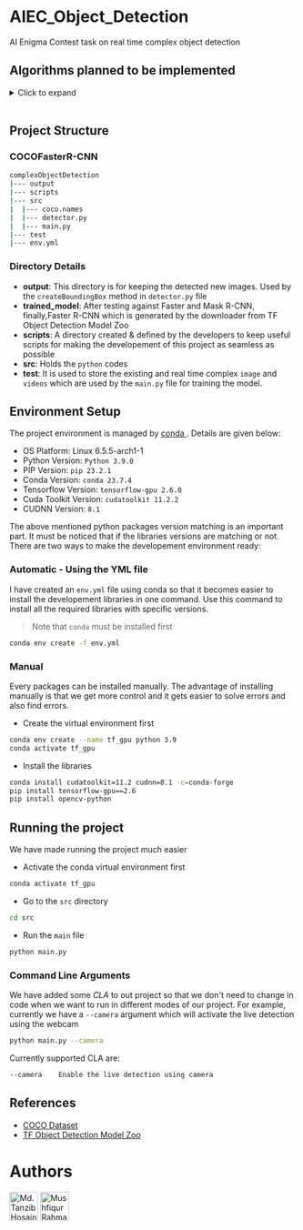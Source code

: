 # AIEC_Object_Detection

AI Enigma Contest task on real time complex object detection

## Algorithms planned to be implemented

<details>
<summary>Click to expand</summary>

- [x] Faster R-CNN
- [x] Mask R-CNN
- [ ] Fast R-CNN
- [ ] R-CNN

</details>
<br>

## Project Structure

### COCOFasterR-CNN

```bash
complexObjectDetection
|--- output
|--- scripts
|--- src
|  |--- coco.names
|  |--- detector.py
|  |--- main.py
|--- test
|--- env.yml

```

### Directory Details

- **output**: This directory is for keeping the detected new images. Used by the `createBoundingBox` method in `detector.py` file
- **trained_model**: After testing against Faster and Mask R-CNN, finally,Faster R-CNN which is generated by the downloader from TF Object Detection Model Zoo
- **scripts**: A directory created & defined by the developers to keep useful scripts for making the developement of this project as seamless as possible
- **src**: Holds the `python` codes
- **test**: It is used to store the existing and real time complex `image` and `videos` which are used by the `main.py` file for training the model.

## Environment Setup

The project environment is managed by [ conda ](https://docs.conda.io/projects/miniconda/en/latest/). Details are given below:

- OS Platform: Linux 6.5.5-arch1-1
- Python Version: `Python 3.9.0`
- PIP Version: `pip 23.2.1`
- Conda Version: `conda 23.7.4`
- Tensorflow Version: `tensorflow-gpu 2.6.0`
- Cuda Toolkit Version: `cudatoolkit 11.2.2`
- CUDNN Version: `8.1`

The above mentioned python packages version matching is an important part. It must be noticed that if the libraries versions are matching or not. There are two ways to make the developement environment ready:

### Automatic - Using the YML file

I have created an `env.yml` file using conda so that it becomes easier to install the developement libraries in one command. Use this command to install all the required libraries with specific versions.

> Note that `conda` must be installed first

```bash
conda env create -f env.yml
```

### Manual

Every packages can be installed manually. The advantage of installing manually is that we get more control and it gets easier to solve errors and also find errors.

- Create the virtual environment first

```bash
conda env create --name tf_gpu python 3.9
conda activate tf_gpu
```

- Install the libraries

```bash
conda install cudatoolkit=11.2 cudnn=8.1 -c=conda-forge
pip install tensorflow-gpu==2.6
pip install opencv-python
```

## Running the project

We have made running the project much easier

- Activate the conda virtual environment first

```bash
conda activate tf_gpu
```

- Go to the `src` directory

```bash
cd src
```

- Run the `main` file

```bash
python main.py
```

### Command Line Arguments

We have added some _CLA_ to out project so that we don't need to change in code when we want to run in different modes of our project. For example, currently we have a `--camera` argument which will activate the live detection using the webcam

```bash
python main.py --camera
```

Currently supported CLA are:

```bash
--camera    Enable the live detection using camera
```

## References

- [COCO Dataset](https://cocodataset.org/#home)
- [TF Object Detection Model Zoo](https://github.com/tensorflow/models/blob/master/research/object_detection/g3doc/tf2_detection_zoo.md)

# Authors

<a href="https://github.com/karit7"><img src="https://avatars.githubusercontent.com/u/120469589?v=4" width="50" height="50" title="Md. Tanzib Hosain" /></a> <a href="https://github.com/abir-tx"><img src="https://avatars.githubusercontent.com/u/28858998?v=4" width="50" height="50" title="Mushfiqur Rahman Abir"/></a>
